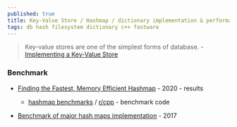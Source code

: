 ```yaml
---
published: true
title: Key-Value Store / Hashmap / dictionary implementation & performance
tags: db hash filesystem dictionary c++ fastware
---
```

> Key-value stores are one of the simplest forms of database. - [Implementing a Key-Value Store](https://codecapsule.com/2012/11/07/ikvs-implementing-a-key-value-store-table-of-contents/)

### Benchmark
- [Finding the Fastest, Memory Efficient Hashmap](https://martin.ankerl.com/2019/04/01/hashmap-benchmarks-01-overview/)  - 2020 - results
	- [hashmap benchmarks](https://github.com/martinus/map_benchmark) / [r/cpp](https://www.reddit.com/r/cpp/comments/auwbmg/hashmap_benchmarks_what_should_i_add/) - benchmark code

- [Benchmark of major hash maps implementation](https://tessil.github.io/2016/08/29/benchmark-hopscotch-map.html) - 2017


